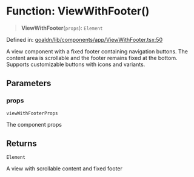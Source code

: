 # Function: ViewWithFooter()

> **ViewWithFooter**(`props`): `Element`

Defined in: [goaldn/lib/components/app/ViewWithFooter.tsx:50](https://github.com/aldesgroup/goaldn/blob/6a7943d02984b1a6b41d76a3a483a1484b644076/lib/components/app/ViewWithFooter.tsx#L50)

A view component with a fixed footer containing navigation buttons.
The content area is scrollable and the footer remains fixed at the bottom.
Supports customizable buttons with icons and variants.

## Parameters

### props

`viewWithFooterProps`

The component props

## Returns

`Element`

A view with scrollable content and fixed footer
